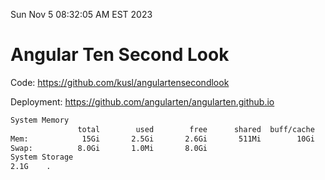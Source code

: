 Sun Nov  5 08:32:05 AM EST 2023

# Angular Ten Second Look

Code: https://github.com/kusl/angulartensecondlook

Deployment: https://github.com/angularten/angularten.github.io

```bash
System Memory
               total        used        free      shared  buff/cache   available
Mem:            15Gi       2.5Gi       2.6Gi       511Mi        10Gi        11Gi
Swap:          8.0Gi       1.0Mi       8.0Gi
System Storage
2.1G	.
